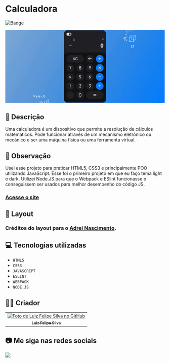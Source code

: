# Calculadora

![Badge](http://img.shields.io/static/v1?label=STATUS&message=CONCLUIDO&color=GREEN&style=for-the-badge)

<img src="https://github.com/luizfelipe9627/calculadora/blob/main/src/assets/img/apresentacao.gif" alt="Apresentação da Calculadora">

## 📄 Descrição

Uma calculadora é um dispositivo que permite a resolução de cálculos matemáticos. Pode funcionar através de um mecanismo eletrônico ou mecânico e ser uma máquina física ou uma ferramenta virtual.

## 📑 Observação

Usei esse projeto para praticar HTML5, CSS3 e principalmente POO utilizando JavaScript.
Esse foi o primeiro projeto em que eu faço tema light e dark.
Utilizei Node.JS para que o Webpack e ESlint funcionasse e conseguissem ser usados para melhor desempenho do código JS. 

### <a href="https://luizfelipe9627-calculadora.netlify.app">Acesse o site</a>

## 🎨 Layout

### Créditos do layout para o <a href="https://www.figma.com/community/file/1233536186431750478">Adrei Nascimento</a>.

## 💻 Tecnologias utilizadas

- `HTML5`
- `CSS3`  
- `JAVASCRIPT`
- `ESLINT`
- `WEBPACK`
- `NODE.JS`

## 🧑‍💻 Criador

<table>
  <tr>
    <td align="center">
      <a href="https://github.com/luizfelipe9627">
        <img src="https://github.com/luizfelipe9627.png" width="100px;" alt="Foto de Luiz Felipe Silva no GitHub"/><br>
        <sub>
          <b>Luiz Felipe Silva</b>
        </sub>
      </a>
    </td>
  </tr>
</table>

## 📷 Me siga nas redes sociais<br>

<p align="left">
  <a href="https://www.linkedin.com/in/luizfelipe9627/" target="_blank"><img src="https://img.shields.io/badge/-LinkedIn-%230077B5?style=for-the-badge&logo=linkedin&logoColor=white"></a>
</p>
